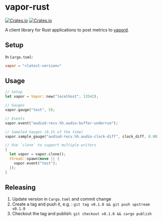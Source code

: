 # vapor-rust

[![Crates.io](https://img.shields.io/crates/v/vapor.svg?style=flat-square)](https://crates.io/crates/vapor)
[![Crates.io](https://img.shields.io/crates/d/vapor.svg?style=flat-square)](https://crates.io/crates/vapor)

A client library for Rust applications to post metrics to [vapord](https://github.com/appalachian-io/vapor).

## Setup

In `Cargo.toml`:

```toml
vapor = "<latest-version>"
```

## Usage

```rust
// Setup
let vapor = Vapor::new("localhost", 13542);

// Gauges
vapor.gauge("test", 5);

// Events
vapor.event("audiod-recv.%h.audio-buffer-underrun");

// Sampled Gauges (0.1% of the time)
vapor.sample_gauge("audiod-recv.%h.audio-clock-diff", clock_diff, 0.001);

// Use `clone` to support multiple writers
{
  let vapor = vapor.clone();
  thread::spawn(move || {
    vapor.event("test");
  });
}
```

## Releasing

1) Update version in `Cargo.toml` and commit change
2) Create a tag and push it, e.g. : `git tag v0.1.0 && git push upstream v0.1.0`
3) Checkout the tag and publish: `git checkout v0.1.0 && cargo publish`
